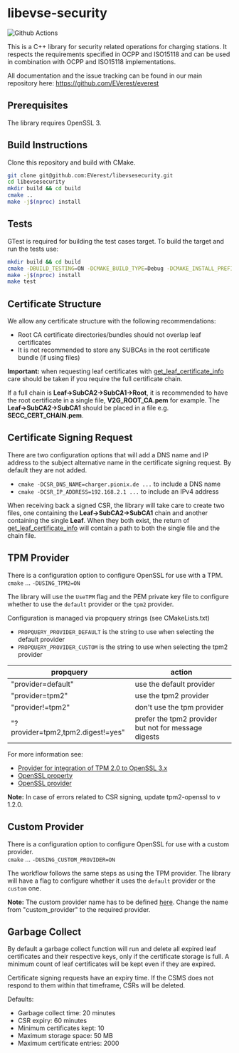 # libevse-security

![Github Actions](https://github.com/EVerest/libevse-security/actions/workflows/build_and_test.yml/badge.svg)

This is a C++ library for security related operations for charging stations. It respects the requirements specified in OCPP and ISO15118 and can be used in combination with OCPP and ISO15118 implementations.

All documentation and the issue tracking can be found in our main repository here: https://github.com/EVerest/everest

## Prerequisites

The library requires OpenSSL 3.

## Build Instructions

Clone this repository and build with CMake.

```bash
git clone git@github.com:EVerest/libevsesecurity.git
cd libevsesecurity
mkdir build && cd build
cmake ..
make -j$(nproc) install
```

## Tests

GTest is required for building the test cases target.
To build the target and run the tests use:

```bash
mkdir build && cd build
cmake -DBUILD_TESTING=ON -DCMAKE_BUILD_TYPE=Debug -DCMAKE_INSTALL_PREFIX=./dist ..
make -j$(nproc) install
make test
```

## Certificate Structure

We allow any certificate structure with the following recommendations:

- Root CA certificate directories/bundles should not overlap leaf certificates
- It is not recommended to store any SUBCAs in the root certificate bundle (if using files)

**Important:** when requesting leaf certificates with [get_leaf_certificate_info](https://github.com/EVerest/libevse-security/blob/b140c17b0a5eaf09b60035605ed8aeb84627eb78/include/evse_security/evse_security.hpp#L195) care should be taken if you require the full certificate chain.

If a full chain is **Leaf->SubCA2->SubCA1->Root**, it is recommended to have the root certificate in a single file, **V2G_ROOT_CA.pem** for example. The **Leaf->SubCA2->SubCA1** should be placed in a file e.g. **SECC_CERT_CHAIN.pem**. 
  
## Certificate Signing Request

There are two configuration options that will add a DNS name and IP address to the
subject alternative name in the certificate signing request.
By default they are not added.

- `cmake -DCSR_DNS_NAME=charger.pionix.de ...` to include a DNS name
- `cmake -DCSR_IP_ADDRESS=192.168.2.1 ...` to include an IPv4 address

When receiving back a signed CSR, the library will take care to create two files, one containing the **Leaf->SubCA2->SubCA1** chain and another containing the single **Leaf**. When they both exist, the return of [get_leaf_certificate_info](https://github.com/EVerest/libevse-security/blob/b140c17b0a5eaf09b60035605ed8aeb84627eb78/include/evse_security/evse_security.hpp#L195) will contain a path to both the single file and the chain file.

## TPM Provider
There is a configuration option to configure OpenSSL for use with a TPM.<br>
`cmake` ... `-DUSING_TPM2=ON`<br>

The library will use the `UseTPM` flag and the PEM private key file to
configure whether to use the `default` provider or the `tpm2` provider.

Configuration is managed via propquery strings (see CMakeLists.txt)

- `PROPQUERY_PROVIDER_DEFAULT` is the string to use when selecting the default provider
- `PROPQUERY_PROVIDER_CUSTOM` is the string to use when selecting the tpm2 provider

propquery|action
---------|------
"provider=default"|use the default provider
"provider=tpm2"|use the tpm2 provider
"provider!=tpm2"|don't use the tpm provider
"?provider=tpm2,tpm2.digest!=yes"|prefer the tpm2 provider but not for message digests

For more information see:

- [Provider for integration of TPM 2.0 to OpenSSL 3.x](https://github.com/tpm2-software/tpm2-openssl)
- [OpenSSL property](https://www.openssl.org/docs/man3.0/man7/property.html)
- [OpenSSL provider](https://www.openssl.org/docs/man3.0/man7/provider.html)

<b>Note:</b> In case of errors related to CSR signing, update tpm2-openssl to v 1.2.0.

## Custom Provider
There is a configuration option to configure OpenSSL for use with a custom provider.<br>
`cmake` ... `-DUSING_CUSTOM_PROVIDER=ON`<br>

The workflow follows the same steps as using the TPM provider. The library will
have a flag to configure whether it uses the `default` provider or the `custom` one.

<b>Note:</b> The custom provider name has to be defined [here](https://github.com/EVerest/libevse-security/blob/4afe644cb62d0bf06fff1e2ca5d2dbc489342e0c/CMakeLists.txt#L32). Change the name from "custom_provider" to the required provider.

## Garbage Collect

By default a garbage collect function will run and delete all expired leaf certificates and their respective keys, only if the certificate storage is full. A minimum count of leaf certificates will be kept even if they are expired. 

Certificate signing requests have an expiry time. If the CSMS does not respond to them within that timeframe, CSRs will be deleted.

Defaults:
- Garbage collect time: 20 minutes
- CSR expiry: 60 minutes
- Minimum certificates kept: 10
- Maximum storage space: 50 MB
- Maximum certificate entries: 2000
